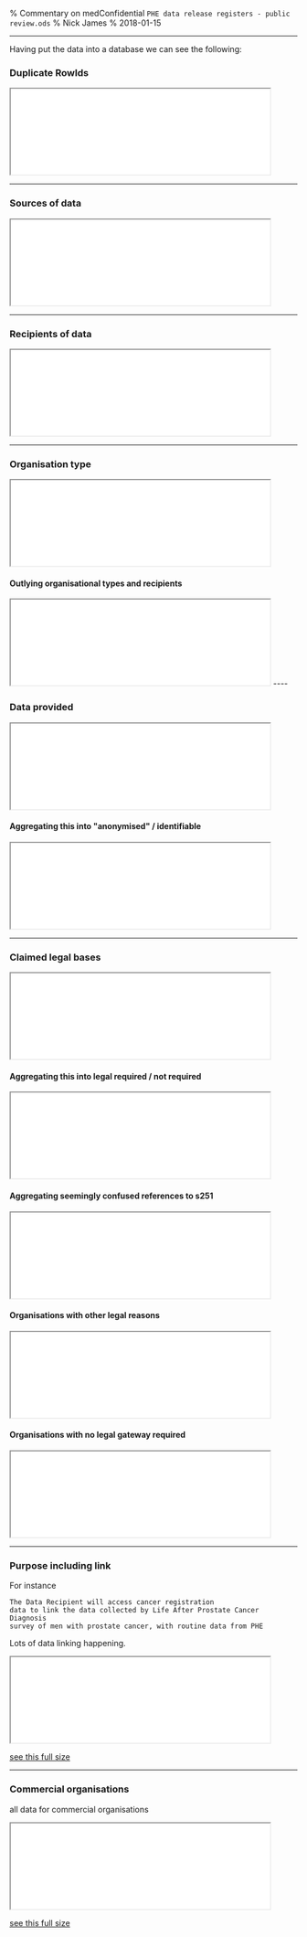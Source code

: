 % Commentary on medConfidential `PHE data release registers - public review.ods`
% Nick James
% 2018-01-15

----

Having put the data into a database we can see the following:

### Duplicate RowIds

<iframe width="90%" src="duplicateRowIds.html"></iframe>

----
 
### Sources of data

<iframe width="90%" src="dataSources.html"></iframe>

----

### Recipients of data

<iframe width="90%" src="dataRecipients.html"></iframe>

----

### Organisation type

<iframe width="90%" src="orgType.html"></iframe>

#### Outlying organisational types and recipients

<iframe width="90%" src="outlyingOrganisationalTypes.html"></iframe>
----

### Data provided

<iframe width="90%" src="dataTypeProvided.html"></iframe>

#### Aggregating this into "anonymised" / identifiable

<iframe width="90%" src="personalDataReleases.html"></iframe>

----

### Claimed legal bases

<iframe width="90%" src="legalBasisForTheRelease.html"></iframe>

#### Aggregating this into legal required / not required

<iframe width="90%" src="legalBasesReqd.html"></iframe>

#### Aggregating seemingly confused references to s251

<iframe width="90%" src="legalBasesReqd2.html"></iframe>

#### Organisations with other legal reasons

<iframe width="90%" src="organisationsWithOtherLegal.html"></iframe>


#### Organisations with no legal gateway required

<iframe width="90%" src="organisationsWithNoLegal.html"></iframe>

----


### Purpose including link

For instance 

    The Data Recipient will access cancer registration 
    data to link the data collected by Life After Prostate Cancer Diagnosis 
    survey of men with prostate cancer, with routine data from PHE

Lots of data linking happening.

<iframe width="90%" src="linkDetails.html"></iframe>

[see this full size](linkDetails.html)

----

### Commercial organisations

all data for commercial organisations

<iframe width="90%" src="commercialOrganisationsDetails.html"></iframe>

[see this full size](commercialOrganisationsDetails.html)